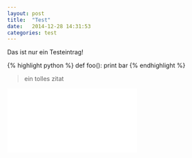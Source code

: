 ```yaml
---
layout: post
title:  "Test"
date:   2014-12-28 14:31:53
categories: test
---
```

Das ist nur ein Testeintrag!

{% highlight python %}
def foo():
    print bar
{% endhighlight %}

> ein tolles zitat

<paper-shadow>
    <div class="video-container">
    <iframe src="//www.youtube.com/embed/6Gv_hROL7FA" frameborder="0" allowfullscreen></iframe>
    </div>
</paper-shadow>